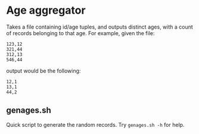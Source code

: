 Age aggregator
==============

Takes a file containing id/age tuples, and outputs distinct ages, with a count
of records belonging to that age.  For example, given the file:

```
123,12
321,44
312,13
546,44
```

output would be the following:

```
12,1
13,1
44,2
```

genages.sh
----------
Quick script to generate the random records.  Try `genages.sh -h` for help.



